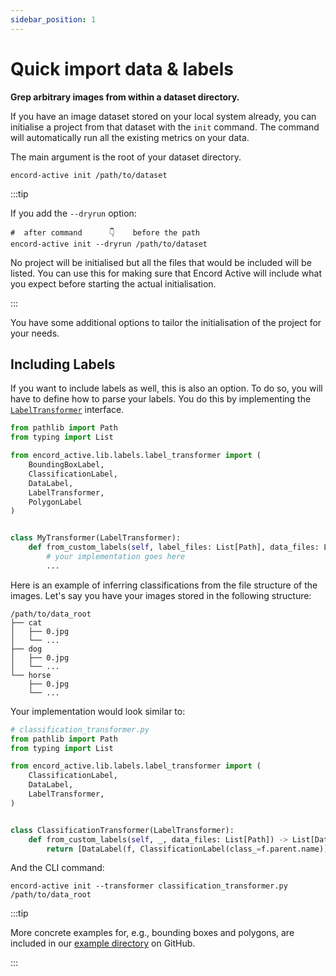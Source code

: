 ```yaml
---
sidebar_position: 1
---
```


# Quick import data & labels

**Grep arbitrary images from within a dataset directory.**

If you have an image dataset stored on your local system already, you can initialise a project from that dataset with the `init` command.
The command will automatically run all the existing metrics on your data.

The main argument is the root of your dataset directory.

```shell
encord-active init /path/to/dataset
```

:::tip

If you add the `--dryrun` option:

```shell
#  after command      👇    before the path
encord-active init --dryrun /path/to/dataset
```

No project will be initialised but all the files that would be included will be listed.
You can use this for making sure that Encord Active will include what you expect before starting the actual initialisation.

:::

You have some additional options to tailor the initialisation of the project for your needs.

## Including Labels

If you want to include labels as well, this is also an option.
To do so, you will have to define how to parse your labels.
You do this by implementing the [`LabelTransformer`][gh-label-transformer-interface] interface.

```python
from pathlib import Path
from typing import List

from encord_active.lib.labels.label_transformer import (
    BoundingBoxLabel,
    ClassificationLabel,
    DataLabel,
    LabelTransformer,
    PolygonLabel
)


class MyTransformer(LabelTransformer):
    def from_custom_labels(self, label_files: List[Path], data_files: List[Path]) -> List[DataLabel]:
        # your implementation goes here
        ...
```

Here is an example of inferring classifications from the file structure of the images.
Let's say you have your images stored in the following structure:

```
/path/to/data_root
├── cat
│   ├── 0.jpg
│   └── ...
├── dog
│   ├── 0.jpg
│   └── ...
└── horse
    ├── 0.jpg
    └── ...

```

Your implementation would look similar to:

```python
# classification_transformer.py
from pathlib import Path
from typing import List

from encord_active.lib.labels.label_transformer import (
    ClassificationLabel,
    DataLabel,
    LabelTransformer,
)


class ClassificationTransformer(LabelTransformer):
    def from_custom_labels(self, _, data_files: List[Path]) -> List[DataLabel]:
        return [DataLabel(f, ClassificationLabel(class_=f.parent.name)) for f in data_files]
```

And the CLI command:

```shell
encord-active init --transformer classification_transformer.py /path/to/data_root
```

:::tip

More concrete examples for, e.g., bounding boxes and polygons, are included in our [example directory][gh-transformer-examples] on GitHub.

:::

[gh-label-transformer-interface]: https://github.com/encord-team/encord-active/blob/main/src/encord_active/lib/labels/label_transformer.py#L61-L79
[gh-transformer-examples]: https://github.com/encord-team/encord-active/blob/main/examples/label-transformers
